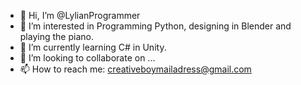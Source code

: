 - 👋 Hi, I’m @LylianProgrammer
- 👀 I’m interested in Programming Python, designing in Blender and playing the piano.
- 🌱 I’m currently learning C# in Unity.
- 💞️ I’m looking to collaborate on ...
- 📫 How to reach me: creativeboymailadress@gmail.com

<!---
LylianProgrammer/LylianProgrammer is a ✨ special ✨ repository because its `README.md` (this file) appears on your GitHub profile.
You can click the Preview link to take a look at your changes.
--->
